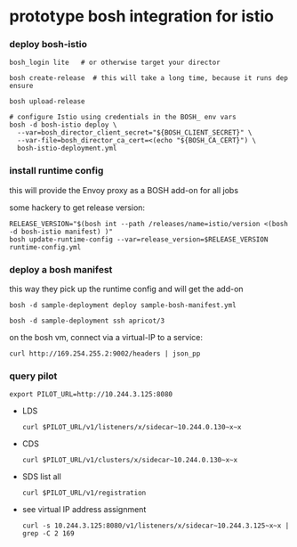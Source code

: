 # prototype bosh integration for istio

### deploy bosh-istio
```
bosh_login lite   # or otherwise target your director

bosh create-release  # this will take a long time, because it runs dep ensure

bosh upload-release

# configure Istio using credentials in the BOSH_ env vars
bosh -d bosh-istio deploy \
  --var=bosh_director_client_secret="${BOSH_CLIENT_SECRET}" \
  --var-file=bosh_director_ca_cert=<(echo "${BOSH_CA_CERT}") \
  bosh-istio-deployment.yml
```

### install runtime config
this will provide the Envoy proxy as a BOSH add-on for all jobs

some hackery to get release version:
```
RELEASE_VERSION="$(bosh int --path /releases/name=istio/version <(bosh -d bosh-istio manifest) )"
bosh update-runtime-config --var=release_version=$RELEASE_VERSION runtime-config.yml
```

### deploy a bosh manifest
this way they pick up the runtime config and will get the add-on
```
bosh -d sample-deployment deploy sample-bosh-manifest.yml
```

```
bosh -d sample-deployment ssh apricot/3
```

on the bosh vm, connect via a virtual-IP to a service:
```
curl http://169.254.255.2:9002/headers | json_pp
```


### query pilot

```
export PILOT_URL=http://10.244.3.125:8080
```

- LDS
  ```
  curl $PILOT_URL/v1/listeners/x/sidecar~10.244.0.130~x~x
  ```

- CDS
  ```
  curl $PILOT_URL/v1/clusters/x/sidecar~10.244.0.130~x~x
  ```

- SDS list all
  ```
  curl $PILOT_URL/v1/registration
  ```

- see virtual IP address assignment
  ```
  curl -s 10.244.3.125:8080/v1/listeners/x/sidecar~10.244.3.125~x~x | grep -C 2 169
  ```
